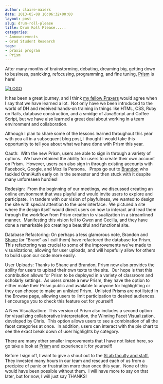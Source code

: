 ```yaml
---
author: claire-maiers
date: 2013-05-08 16:06:32+00:00
layout: post
slug: drum-roll-please
title: Drum Roll Please.....
categories:
- Announcements
- Grad Student Research
tags:
- praxis program
- Prism
---
```


After many months of brainstorming, debating, dreaming big, getting down to business, panicking, refocusing, programming, and fine tuning, [Prism](http://prism.scholarslab.org/) is here!

[![LOGO](http://static.scholarslab.org/wp-content/uploads/2013/05/LOGO-300x126.png)](http://prism.scholarslab.org/)

It has been a great journey, and I think [my fellow Praxers](http://praxis.scholarslab.org/) would agree when I say that we have learned a lot.  Not only have we been introduced to the world of DH and received hands-on training in things like HTML, CSS, Ruby on Rails, database construction, and a smidge of JavaScript and Coffee Script, but we have also learned a great deal about working in a team environment and collaboration.

Although I plan to share some of the lessons learned throughout this year with you all in a subsequent blog post, I thought I would take this opportunity to tell you about what we have done with Prism this year.

Oauth:  With the new Prism, users are able to sign in through a variety of options.  We have retained the ability for users to create their own account on Prism.  However, users can also sign in through existing accounts with Facebook, Google, and Mozilla Persona.   Props go out to [Brandon](http://twitter.com/walshbr) who tackled OmniAuth early on in the semester and then stuck with it despite many unforeseen hurdles!

Redesign:  From the beginning of our meetings, we discussed creating an online environment that was playful and would invite users to explore and participate.  In tandem with our vision of playfulness, we wanted to design the site with special attention to the user interface.  We pictured a site where the design itself would direct users on how to interact and lead them through the workflow from Prism creation to visualization in a streamlined manner.  Manifesting this vision fell to [Gwen](https://twitter.com/GwenNally/) and [Cecilia](https://twitter.com/cmarque/), and they have done a remarkable job creating a beautiful and functional site.

Database Refactoring: On perhaps a less glamorous note, Brandon and [Shane](https://twitter.com/shane_et_al/) (or “Brane” as I call them) have refactored the database for Prism.  This refactoring was crucial to some of the improvements we’ve made to visualizations, allowing for user uploads, and will hopefully allow for others to build upon our code more easily.

User Uploads: Thanks to Shane and Brandon, Prism now also provides the ability for users to upload their own texts to the site.  Our hope is that this contribution allows for Prism to be deployed in a variety of classroom and scholarly settings.  As users create a new Prism, they have the option to either make their Prism public and available to anyone for highlighting or they can choose to make an unlisted Prism.  Unlisted Prisms are not listed in the Browse page, allowing users to limit participation to desired audiences.  I encourage you to check this feature out for yourself!

A New Visualization:  This version of Prism also includes a second option for visualizing collaborative interpretation, the Winning Facet Visualization, developed by Chris.  This option allows users to see a combination of all the facet categories at once.  In addition, users can interact with the pie chart to see the exact break down of user highlights by category.

There are many other smaller improvements that I have not listed here, so go take a look at [Prism](http://prism.scholarslab.org/) and experience it for yourself!

Before I sign off, I want to give a shout out to the [SLab faculty and staff.](https://www.scholarslab.org/people/)  They invested many hours in our team and rescued each of us from a precipice of panic or frustration more than once this year.  None of this would have been possible without them.  I will have more to say on that later, but for now, I will just say THANKS!
